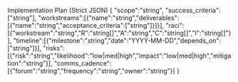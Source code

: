 Implementation Plan (Strict JSON)
{
  "scope":"string",
  "success_criteria":["string"],
  "workstreams":[{"name":"string","deliverables":[{"name":"string","acceptance_criteria":["string"]}]}],
  "raci":[{"workstream":"string","R":"string[]","A":"string","C":"string[]","I":"string[]"}],
  "timeline":[{"milestone":"string","date":"YYYY-MM-DD","depends_on":["string"]}],
  "risks":[{"risk":"string","likelihood":"low|med|high","impact":"low|med|high","mitigation":"string"}],
  "comms_cadence":[{"forum":"string","frequency":"string","owner":"string"}]
}
